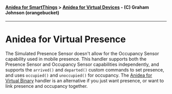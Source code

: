 #### [Anidea for SmartThings](../../../README.md) > [Anidea for Virtual Devices](../../../README.md#anidea-for-virtual-devices) - (C) Graham Johnson (orangebucket)
---

# Anidea for Virtual Presence
The Simulated Presence Sensor doesn't allow for the Occupancy Sensor capability used in mobile presence. This handler supports both the Presence Sensor and Occupancy Sensor capabilities independently, and supports the `arrived()` and `departed()` custom commands to set presence, and uses `occupied()` and `unoccupied()` for occupancy. The [Anidea for Virtual Binary](../anidea-for-virtual-binary.src/) handler is an alternative if you just want presence, or want to link presence and occupancy together.
